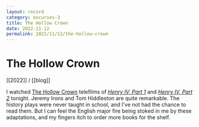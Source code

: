 ```yaml
---
layout: record
category: excurses-3
title: The Hollow Crown
date: 2022-11-12
permalink: 2022/11/12/the-hollow-crown
---
```


# The Hollow Crown

[[2022]] / [[blog]]

I watched [The Hollow Crown](https://en.wikipedia.org/wiki/The_Hollow_Crown_(TV_series)) telefilms of [*Henry IV, Part 1*](https://www.imdb.com/title/tt2120771/?ref_=ttep_ep2) and [*Henry IV, Part 2*](https://www.imdb.com/title/tt2120772/?ref_=ttep_ep3) tonight. Jeremy Irons and Tom Hiddleston are quite remarkable. The history plays were never taught in school, and I've not had the chance to read them. But I can feel the English major fire being stoked in me by these adaptations, and my fingers itch to order more books for the shelf.
